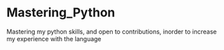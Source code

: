 # Mastering_Python
Mastering my python skills, and open to contributions, inorder to increase my experience with the language

